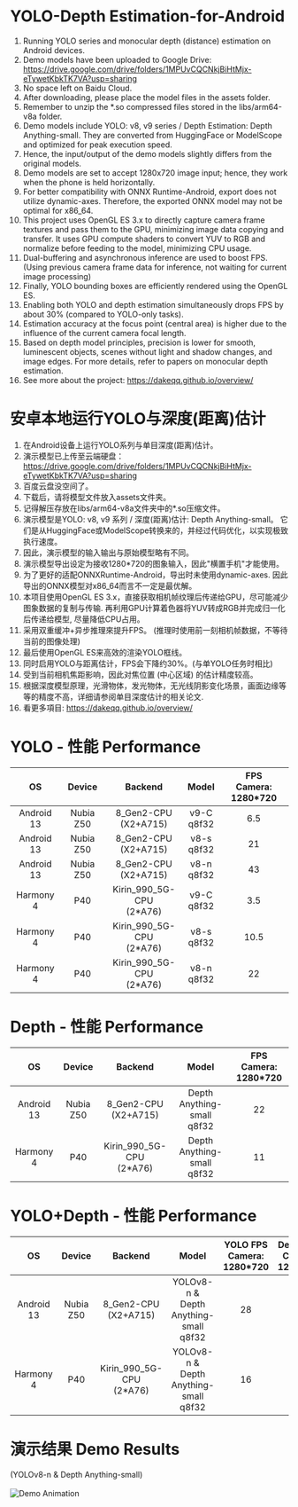 # YOLO-Depth Estimation-for-Android
1. Running YOLO series and monocular depth (distance) estimation on Android devices.
2. Demo models have been uploaded to Google Drive: https://drive.google.com/drive/folders/1MPUvCQCNkjBiHtMjx-eTywetKbkTK7VA?usp=sharing
3. No space left on Baidu Cloud.
4. After downloading, please place the model files in the assets folder.
5. Remember to unzip the *.so compressed files stored in the libs/arm64-v8a folder.
6. Demo models include YOLO: v8, v9 series / Depth Estimation: Depth Anything-small. They are converted from HuggingFace or ModelScope and optimized for peak execution speed.
7. Hence, the input/output of the demo models slightly differs from the original models.
8. Demo models are set to accept 1280x720 image input; hence, they work when the phone is held horizontally.
9. For better compatibility with ONNX Runtime-Android, export does not utilize dynamic-axes. Therefore, the exported ONNX model may not be optimal for x86_64.
10. This project uses OpenGL ES 3.x to directly capture camera frame textures and pass them to the GPU, minimizing image data copying and transfer. It uses GPU compute shaders to convert YUV to RGB and normalize before feeding to the model, minimizing CPU usage.
11. Dual-buffering and asynchronous inference are used to boost FPS. (Using previous camera frame data for inference, not waiting for current image processing)
12. Finally, YOLO bounding boxes are efficiently rendered using the OpenGL ES.
13. Enabling both YOLO and depth estimation simultaneously drops FPS by about 30% (compared to YOLO-only tasks).
14. Estimation accuracy at the focus point (central area) is higher due to the influence of the current camera focal length.
15. Based on depth model principles, precision is lower for smooth, luminescent objects, scenes without light and shadow changes, and image edges. For more details, refer to papers on monocular depth estimation.
16. See more about the project: https://dakeqq.github.io/overview/
# 安卓本地运行YOLO与深度(距离)估计
1. 在Android设备上运行YOLO系列与单目深度(距离)估计。
2. 演示模型已上传至云端硬盘：https://drive.google.com/drive/folders/1MPUvCQCNkjBiHtMjx-eTywetKbkTK7VA?usp=sharing
3. 百度云盘没空间了。
4. 下载后，请将模型文件放入assets文件夹。
5. 记得解压存放在libs/arm64-v8a文件夹中的*.so压缩文件。
6. 演示模型是YOLO: v8, v9 系列 / 深度(距离)估计: Depth Anything-small。 它们是从HuggingFace或ModelScope转换来的，并经过代码优化，以实现极致执行速度。
7. 因此，演示模型的输入输出与原始模型略有不同。
8. 演示模型导出设定为接收1280*720的图象输入，因此"横置手机"才能使用。
9. 为了更好的适配ONNXRuntime-Android，导出时未使用dynamic-axes. 因此导出的ONNX模型对x86_64而言不一定是最优解。
10. 本项目使用OpenGL ES 3.x，直接获取相机帧纹理后传递给GPU，尽可能减少图象数据的复制与传输. 再利用GPU计算着色器将YUV转成RGB并完成归一化后传递给模型, 尽量降低CPU占用。
11. 采用双重缓冲+异步推理來提升FPS。 (推理时使用前一刻相机帧数据，不等待当前的图像处理)
12. 最后使用OpenGL ES来高效的渲染YOLO框线。
13. 同时启用YOLO与距离估计，FPS会下降约30%。(与单YOLO任务时相比)
14. 受到当前相机焦距影响，因此对焦位置 (中心区域) 的估计精度较高。
15. 根据深度模型原理，光滑物体，发光物体，无光线阴影变化场景，画面边缘等等的精度不高，详细请参阅单目深度估计的相关论文.
16. 看更多項目: https://dakeqq.github.io/overview/
# YOLO - 性能 Performance
| OS | Device | Backend | Model | FPS<br>Camera: 1280*720 |
|:-------:|:-------:|:-------:|:-------:|:-------:|
| Android 13 | Nubia Z50 | 8_Gen2-CPU<br>(X2+A715) | v9-C<br>q8f32 | 6.5 |
| Android 13 | Nubia Z50 | 8_Gen2-CPU<br>(X2+A715) | v8-s<br>q8f32 | 21 |
| Android 13 | Nubia Z50 | 8_Gen2-CPU<br>(X2+A715) | v8-n<br>q8f32 | 43 |
| Harmony 4 | P40 | Kirin_990_5G-CPU<br>(2*A76) | v9-C<br>q8f32 | 3.5 |
| Harmony 4 | P40 | Kirin_990_5G-CPU<br>(2*A76) | v8-s<br>q8f32 | 10.5 |
| Harmony 4 | P40 | Kirin_990_5G-CPU<br>(2*A76) | v8-n<br>q8f32 | 22 |

# Depth - 性能 Performance
| OS | Device | Backend | Model | FPS<br>Camera: 1280*720 |
|:-------:|:-------:|:-------:|:-------:|:-------:|
| Android 13 | Nubia Z50 | 8_Gen2-CPU<br>(X2+A715) | Depth Anything-small<br>q8f32 | 22 |
| Harmony 4 | P40 | Kirin_990_5G-CPU<br>(2*A76) | Depth Anything-small<br>q8f32 | 11 |

# YOLO+Depth - 性能 Performance
| OS | Device | Backend | Model | YOLO FPS<br>Camera: 1280*720 | Depth FPS<br>Camera: 1280*720 |
|:-------:|:-------:|:-------:|:-------:|:-------:|:-------:|
| Android 13 | Nubia Z50 | 8_Gen2-CPU<br>(X2+A715) | YOLOv8-n & <br>Depth Anything-small<br>q8f32 | 28 | 16.7 |
| Harmony 4 | P40 | Kirin_990_5G-CPU<br>(2*A76) | YOLOv8-n & <br>Depth Anything-small<br>q8f32 | 16 | 7.7 |
# 演示结果 Demo Results
(YOLOv8-n & Depth Anything-small)<br>
<br>
![Demo Animation](https://github.com/DakeQQ/YOLO-Depth-Estimation-for-Android/blob/main/yolo_depth.gif?raw=true?raw=true)

